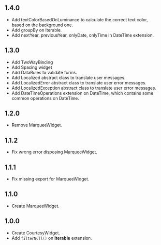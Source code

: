 ## 1.4.0
* Add textColorBasedOnLuminance to calculate the correct text color, based on the background one.
* Add groupBy on Iterable.
* Add nextYear, previousYear, onlyDate, onlyTime in DateTime extension.

## 1.3.0
* Add TwoWayBinding
* Add Spacing widget
* Add DataRules to validate forms.
* Add Localized abstract class to translate user messages.
* Add LocalizedError abstract class to translate user error messages.
* Add LocalizedException abstract class to translate user error messages.
* Add DateTimeOperations extension on DateTime, which contains some common operations on DateTime.

## 1.2.0
* Remove MarqueeWidget.

## 1.1.2
* Fix wrong error disposing MarqueeWidget.

## 1.1.1
* Fix missing export for MarqueeWidget.

## 1.1.0
* Create MarqueeWidget.

## 1.0.0
* Create CourtesyWidget.
* Add `filterNull()` on **Iterable** extension.

